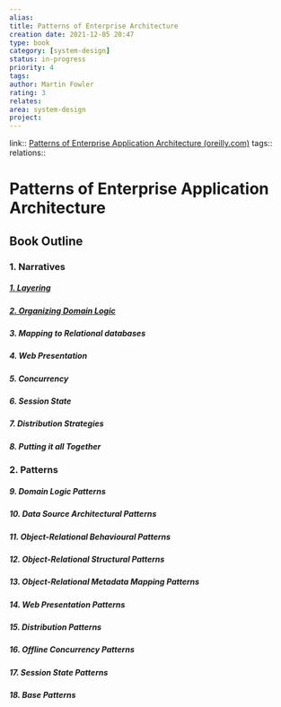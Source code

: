 ```yaml
---
alias: 
title: Patterns of Enterprise Architecture
creation date: 2021-12-05 20:47
type: book
category: [system-design]
status: in-progress
priority: 4
tags:
author: Martin Fowler
rating: 3
relates: 
area: system-design
project:
---
```

link:: [Patterns of Enterprise Application Architecture (oreilly.com)](https://learning.oreilly.com/library/view/patterns-of-enterprise/0321127420/)
tags:: 
relations:: 

# Patterns of Enterprise Application Architecture

## Book Outline
### 1. Narratives
##### [1. Layering](./1_Narratives/Ch_1_Layering)
##### [2. Organizing Domain Logic](./1_Narratives/Ch_2_Organizing_Domain_Logic)
##### 3. Mapping to Relational databases
##### 4. Web Presentation
##### 5. Concurrency
##### 6. Session State
##### 7. Distribution Strategies
##### 8. Putting it all Together
### 2. Patterns
##### 9. Domain Logic Patterns
##### 10. Data Source Architectural Patterns
##### 11. Object-Relational Behavioural Patterns
##### 12. Object-Relational Structural Patterns
##### 13. Object-Relational Metadata Mapping Patterns
##### 14. Web Presentation Patterns
##### 15. Distribution Patterns
##### 16. Offline Concurrency Patterns
##### 17. Session State Patterns
##### 18. Base Patterns


